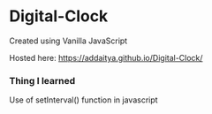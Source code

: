# Digital-Clock
Created using Vanilla JavaScript

Hosted here: https://addaitya.github.io/Digital-Clock/

### Thing I learned

Use of setInterval() function in javascript

